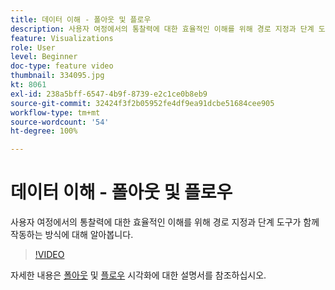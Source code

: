```yaml
---
title: 데이터 이해 - 폴아웃 및 플로우
description: 사용자 여정에서의 통찰력에 대한 효율적인 이해를 위해 경로 지정과 단계 도구가 함께 작동하는 방식에 대해 알아봅니다.
feature: Visualizations
role: User
level: Beginner
doc-type: feature video
thumbnail: 334095.jpg
kt: 8061
exl-id: 238a5bff-6547-4b9f-8739-e2c1ce0b8eb9
source-git-commit: 32424f3f2b05952fe4df9ea91dcbe51684cee905
workflow-type: tm+mt
source-wordcount: '54'
ht-degree: 100%

---
```


# 데이터 이해 - 폴아웃 및 플로우

사용자 여정에서의 통찰력에 대한 효율적인 이해를 위해 경로 지정과 단계 도구가 함께 작동하는 방식에 대해 알아봅니다.

>[!VIDEO](https://video.tv.adobe.com/v/3415650/?quality=12&learn=on&captions=kor)

자세한 내용은 [폴아웃](https://experienceleague.adobe.com/docs/analytics/analyze/analysis-workspace/visualizations/fallout/fallout-flow.html?lang=ko) 및 [플로우](https://experienceleague.adobe.com/docs/analytics/analyze/analysis-workspace/visualizations/flow/flow.html?lang=ko) 시각화에 대한 설명서를 참조하십시오.
